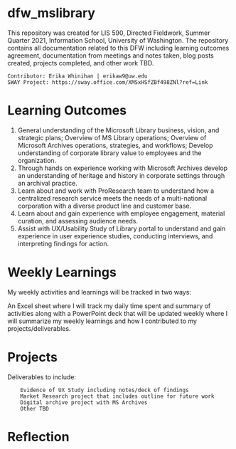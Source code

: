 # dfw_mslibrary
This repository was created for LIS 590, Directed Fieldwork, Summer Quarter 2021, Information School, University of Washington.
The repository contains all documentation related to this DFW including learning outcomes agreement,
documentation from meetings and notes taken, blog posts created, projects completed, and other work TBD.

    Contributor: Erika Whinihan | erikaw9@uw.edu
    SWAY Project: https://sway.office.com/XMSxHSfZBf498ZNl?ref=Link

# Learning Outcomes
1. General understanding of the Microsoft Library business, vision, and strategic plans; Overview of MS Library operations; Overview of Microsoft Archives operations, strategies, and workflows; Develop understanding of corporate library value to employees and the organization.
2. Through hands on experience working with Microsoft Archives develop an understanding of heritage and history in corporate settings through an archival practice.
3. Learn about and work with ProResearch team to understand how a centralized research service meets the needs of a multi-national corporation with a diverse product line and customer base.
4. Learn about and gain experience with employee engagement, material curation, and assessing audience needs.
5. Assist with UX/Usability Study of Library portal to understand and gain experience in user experience studies, conducting interviews, and interpreting findings for action.

# Weekly Learnings
My weekly activities and learnings will be tracked in two ways:

An Excel sheet where I will track my daily time spent and summary of activities along with a PowerPoint deck that will be updated weekly where I will summarize my weekly 
learnings and how I contributed to my projects/deliverables.

# Projects
Deliverables to include:
        
        Evidence of UX Study including notes/deck of findings
        Market Research project that includes outline for future work
        Digital archive project with MS Archives
        Other TBD

# Reflection

